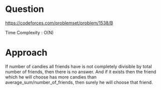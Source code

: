 # Question
https://codeforces.com/problemset/problem/1538/B

Time Complexity : O(N)

# Approach
If number of candies all friends have is not completely divisible by total number of friends, then there is no answer.
And if it exists then the friend which he will choose has more candies than average_sum/number_of_friends, then surely he will choose that friend.
